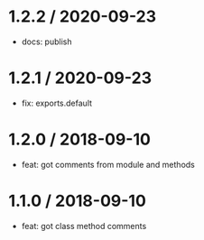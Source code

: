 
1.2.2 / 2020-09-23
==================

* docs: publish

1.2.1 / 2020-09-23
==================

* fix: exports.default

1.2.0 / 2018-09-10
==================

* feat: got comments from module and methods

1.1.0 / 2018-09-10
==================

* feat: got class method comments

